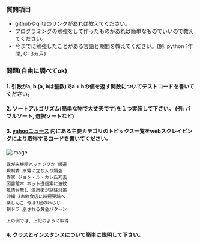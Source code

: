 ### 質問項目

- githubやqiitaのリンクがあれば教えてください。
- プログラミングの勉強をして作ったものがあれば簡単なものでいいので教えてください。
- 今までに勉強したことがある言語と期間を教えてください。(例: python 1年間, C: 3ヵ月)

### 問題(自由に調べてok)

#### 1. 引数がa, b (a, bは整数)でa + bの値を返す関数についてテストコードを書いてください。

#### 2. ソートアルゴリズム(簡単な物で大丈夫です)を１つ実装して下さい。 (例: バブルソート, 選択ソートなど)

#### 3. [yahooニュース](https://news.yahoo.co.jp/) 内にある主要カテゴリのトピックス一覧をwebスクレイピングにより取得するコードを書いてください。

![image](https://user-images.githubusercontent.com/52794486/102033784-9fb00580-3dff-11eb-9926-e81177ac0522.png)

```
露が米機関ハッキングか 報道
規制委 原電に立ち入り調査
作家 ジョン・ル・カレ氏死去
図書館本 ネット送信案に波紋
風情台無し 温泉街が路駐対策
沖縄 3市飲食店に時短要請へ
楽しんご 今は3足のわらじ
朝ドラ 崩される黄金パターン

上の例では、上記のように取得
```

#### 4. クラスとインスタンスについて簡単に説明して下さい。

